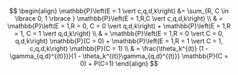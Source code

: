 $$
\begin{align}
	\mathbb{P}\left(E = 1 \vert c,q,d,k\right) &= \sum_{R, C \in \lbrace 0, 1 \rbrace } \mathbb{P}\left(E = 1,R,C \vert c,q,d,k\right) \\
	& = \mathbb{P}\left(E = 1,R = 0, C = 0 \vert q,d,k\right) + \mathbb{P}\left(E = 1,R = 1, C = 1 \vert q,d,k\right) \\
	& = \mathbb{P}\left(E = 1,R = 0 \vert C = 0, q,d,k\right) \mathbb{P}(C = 0) + \mathbb{P}\left(E = 1,R = 1 \vert C = 1, c,q,d,k\right) \mathbb{P}(C = 1) \\
	& = \frac{\theta_k^{(t)} (1 - \gamma_{q,d}^{(t)})}{1 - \theta_k^{(t)}\gamma_{q,d}^{(t)}} \mathbb{P}(C = 0) + P(C=1)
\end{align}
$$